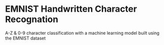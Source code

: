 # EMNIST Handwritten Character Recognation
 A-Z & 0-9 character classification with a machine learning model built using the EMNIST dataset
